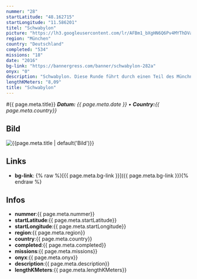 ```yaml
---
nummer: "28"
startLatitude: "48.162715"
startLongitude: "11.586201"
titel: "Schwabylon"
picture: "https://lh3.googleusercontent.com/lr/AFBm1_bXgHN6Q6Pv4MYThDVajcoBjiO79lX3BYpvs7RLxpw8LglndUeBdR_DYt1oVZJzkU5nzAfGZbk4rYASVmcZ_AF9VuuzoFRAsXpnmYDoI0uuFtw3Anu_MD9mQFH6aLq8eVeoX0lyiU5DNnKWsltZKoahO05DgCCPbU5XyObrvegoe6PH61SbsupvBx8FjeFvYUkZoctdVsjQyniIo4dw-cGQ24zpBVQWp0IoQdN8nM6xJe1iFQN13EB_GRdmwFApSwrvNlGLEsT7bh0IDaGVekh9XWIYwe-n1coR4e5QhOo-DLkFhrjFEncoHTte2c0SohEv1sZSLBRtbdoXlsBEIRYSwUQ8Yzd2eWrpB4qBzwzOsbODjnmu0f7V3xBw6YBGSnypG2HeBVrW4zaEWicJOisNxSmd0frwp-7iZLtyf2P6vrU9f0V_feDJQh1_Zsx8Vxl3MZof4IqpjCO_9pJFthRn2pLsucmTeChWtqkmsfJUXmfIMswRDQat0vW0qtLeUL_Sf89Zk4Ft_RR4TLv9hSJUP-RIefg_OQrcQhgkUArqMNiEazRN9Wbu2pZnHKY7nQZtojgDfPBoXN4NN_l7g0qTKjm_wzhynZGVye82enjaBylAUPZNHk7HWxX3SFL3_bXrF_n621sS0qP0mrlqx_vrnM37XSvSMrfj0Iv3q4m0D3UQpoYmMUO9YXP1VvlGGb3b8wzQxn0DhwOCDYVisSEsBaXM8MYDAGPnCVRwm7N57EVBUcAuYpCS-pkVJz2v58sAhEvRTqXpT-bCUzKZLMdhjbkJ114z0-x6ZuNYC2i-g1Pe3IfznL-IwJpxCzSAoU_uQNzFWqt4OJ6D4ihVadKOD19vdIJ3Q_Wg"
region: "München"
country: "Deutschland"
completed: "534"
missions: "18"
date: "2016"
bg-link: "https://bannergress.com/banner/schwabylon-282a"
onyx: "0"
description: "Schwabylon. Diese Runde führt durch einen Teil des Münchner Stadtteils Schwabing.\nSchwabing war früher ein kleines Dorf nördlich von Münchnen, das als Suuapinga bereits 782 in Urkunden erwähnt wurde."
lengthKMeters: "8,09"
title: "Schwabylon"
---
```


#{{ page.meta.title}}
_**Datum:** {{ page.meta.date }} • **Country:**{{ page.meta.country}}_

## Bild
![{{page.meta.title | default('Bild')}}]({{page.meta.picture}})

## Links
- **bg-link**: {% raw %}[{{ page.meta.bg-link }}]({{ page.meta.bg-link }}){% endraw %}

## Infos
- **nummer**:{{ page.meta.nummer}}
- **startLatitude**:{{ page.meta.startLatitude}}
- **startLongitude**:{{ page.meta.startLongitude}}
- **region**:{{ page.meta.region}}
- **country**:{{ page.meta.country}}
- **completed**:{{ page.meta.completed}}
- **missions**:{{ page.meta.missions}}
- **onyx**:{{ page.meta.onyx}}
- **description**:{{ page.meta.description}}
- **lengthKMeters**:{{ page.meta.lengthKMeters}}


